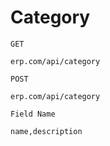 # Category 
`GET`

`erp.com/api/category`

`POST`

`erp.com/api/category`

`Field Name`

`name,description`
